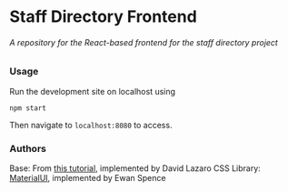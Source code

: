 # Staff Directory Frontend
###### A repository for the React-based frontend for the staff directory project

### Usage
Run the development site on localhost using

```npm start```

Then navigate to `localhost:8080` to access.


### Authors
Base: From [this tutorial](https://jasonwatmore.com/post/2019/04/06/react-jwt-authentication-tutorial-example), implemented by David Lazaro
CSS Library: [MaterialUI](https://material-ui.com/), implemented by Ewan Spence
